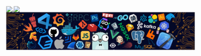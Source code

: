 <div>
    <a href="#">
        <img align="center" src="https://github-readme-stats.vercel.app/api/top-langs/?username=zhushimmer&layout=compact&theme=tokyonight" />
        <img align="center" src="https://github-readme-stats.vercel.app/api/top-langs/?username=zhushimmer&layout=compact&theme=highcontrast" />
    </a>
    <a href="#">
        <img align="center" src="./logo.png" />
    </a>
</div>
